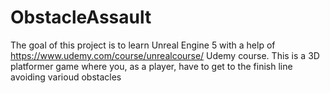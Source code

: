 # ObstacleAssault

The goal of this project is to learn Unreal Engine 5 with a help of https://www.udemy.com/course/unrealcourse/ Udemy course. This is a 3D platformer game where you, as a player, have to get to the finish line avoiding varioud obstacles
